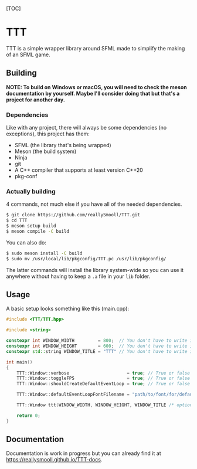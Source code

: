[TOC]

# TTT
TTT is a simple wrapper library around SFML made to simplify the making of an SFML game.

## Building
**NOTE: To build on Windows or macOS, you will need to check the meson documentation by yourself. Maybe I'll consider doing that but that's a project for another day.**

### Dependencies
Like with any project, there will always be some dependencies (no exceptions), this project has them:

- SFML (the library that's being wrapped)
- Meson (the build system)
- Ninja
- git
- A C++ compiler that supports at least version C++20
- pkg-conf

### Actually building
4 commands, not much else if you have all of the needed dependencies.

```bash
$ git clone https://github.com/reallySmooll/TTT.git
$ cd TTT
$ meson setup build
$ meson compile -C build
```

You can also do:

```bash
$ sudo meson install -C build
$ sudo mv /usr/local/lib/pkgconfig/TTT.pc /usr/lib/pkgconfig/
```

The latter commands will install the library system-wide so you can use it anywhere without having to keep a `.a` file in your `lib` folder.

## Usage
A basic setup looks something like this (main.cpp):

```cpp
#include <TTT/TTT.hpp>

#include <string>

constexpr int WINDOW_WIDTH         = 800;  // You don't have to write it exactly like here.
constexpr int WINDOW_HEIGHT        = 600;  // You don't have to write it exactly like here.
constexpr std::string WINDOW_TITLE = "TTT" // You don't have to write it exactly like here.

int main()
{
    TTT::Window::verbose                      = true; // True or false for debug output.
    TTT::Window::toggleFPS                    = true; // True or false for toggling FPS at startup.
    TTT::Window::shouldCreateDefaultEventLoop = true; // True or false for creating a default immutable event loop.

    TTT::Window::defaultEventLoopFontFilename = "path/to/font/for/default/event/loop";

    TTT::Window ttt(WINDOW_WIDTH, WINDOW_HEIGHT, WINDOW_TITLE /* optional */);

    return 0;
}
```

## Documentation
Documentation is work in progress but you can already find it at https://reallysmooll.github.io/TTT-docs.
